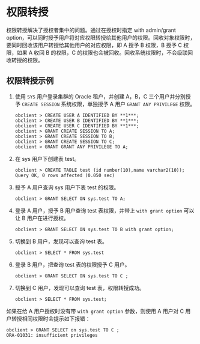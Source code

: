# 权限转授

权限转授解决了授权者集中的问题。通过在授权时指定 with admin/grant option，可以同时授予用户将对应权限转授给其他用户的权限。回收对象权限时，要同时回收该用户转授给其他用户的对应权限，即 A 授予 B 权限，B 授予 C 权限，如果 A 收回 B 的权限，C 的权限也会被回收。回收系统权限时，不会级联回收转授的权限。

## 权限转授示例

1. 使用 `SYS` 用户登录集群的 Oracle 租户，并创建 A，B，C 三个用户并分别授予 `CREATE SESSION` 系统权限，单独授予 A 用户 `GRANT ANY PRIVILEGE` 权限。

    ```shell
    obclient > CREATE USER A IDENTIFIED BY **1***;
    obclient > CREATE USER B IDENTIFIED BY **1***;
    obclient > CREATE USER C IDENTIFIED BY **1***;
    obclient > GRANT CREATE SESSION TO A;
    obclient > GRANT CREATE SESSION TO B;
    obclient > GRANT CREATE SESSION TO C;
    obclient > GRANT GRANT ANY PRIVILEGE TO A;
    ```

2. 在 sys 用户下创建表 test。

    ```shell
    obclient > CREATE TABLE test (id number(10),name varchar2(10));
    Query OK, 0 rows affected (0.050 sec)
    ```

3. 授予 A 用户查询 sys 用户下表 test 的权限。

    ```shell
    obclient > GRANT SELECT ON sys.test TO A;
    ```

4. 登录 A 用户，授予 B 用户查询 test 表权限，并带上 `with grant option` 可以让 B 用户在进行授权。

    ```shell
    obclient > GRANT SELECT ON sys.test TO B with grant option;
    ```

5. 切换到 B 用户，发现可以查询 test 表。

    ```shell
    obclient > SELECT * FROM sys.test
    ```

6. 登录 B 用户，把查询 test 表的权限授予 C 用户。

    ```shell
    obclient > GRANT SELECT ON sys.test TO C ;
    ```

7. 切换到 C 用户，发现可以查询 test 表，权限转授成功。

    ```shell
    obclient > SELECT * FROM sys.test;
    ```

如果在给 A 用户授权时没有带 `with grant option` 参数，则使用 A 用户对 C 用户转授相同权限时会提示如下报错：

```shell
obclient > GRANT SELECT on sys.test TO C ;
ORA-01031: insufficient privileges
```

